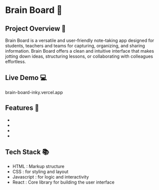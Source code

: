 # Brain Board 📝

## Project Overview 🌟
Brain Board is a versatile and user-friendly note-taking app designed for students, teachers and teams for capturing, organizing, and sharing information. Brain Board offers a clean and intuitive interface that makes jotting down ideas, structuring lessons, or collaborating with colleagues effortless.


## Live Demo 💻

brain-board-inky.vercel.app



## Features 🎯
-
-
-
-

## Tech Stack 📚
- HTML : Markup structure
- CSS :  for styling and layout
- Javascript : for logic and interactivity
- React : Core library for building the user interface
  


